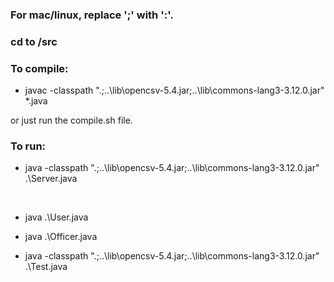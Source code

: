 
### For mac/linux, replace ';' with ':'. </br>

### cd to /src </br>

### To compile: </br>

- javac -classpath ".;..\lib\opencsv-5.4.jar;..\lib\commons-lang3-3.12.0.jar" *.java </br> 

or just run the compile.sh file. </br>

### To run: </br>

- java -classpath ".;..\lib\opencsv-5.4.jar;..\lib\commons-lang3-3.12.0.jar" .\Server.java
 </br>

- java .\User.java </br>

- java .\Officer.java </br>

- java -classpath ".;..\lib\opencsv-5.4.jar;..\lib\commons-lang3-3.12.0.jar" .\Test.java </br>